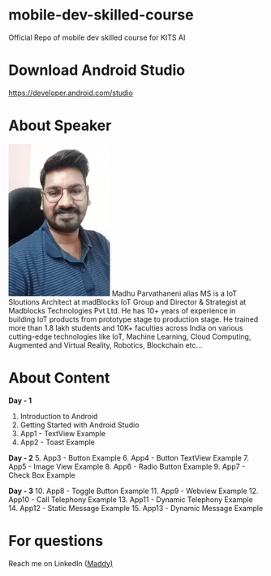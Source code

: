 # mobile-dev-skilled-course
Official Repo of mobile dev skilled course for KITS AI

# Download Android Studio
https://developer.android.com/studio

# About Speaker

<img src="https://raw.githubusercontent.com/madblocksgit/ETAI-2021---VSSUT-11th-aug-iot-session/main/maddy.jpg" height="300" width="200" />
Madhu Parvathaneni alias MS is a IoT Sloutions Architect at madBlocks IoT Group and Director & Strategist at Madblocks Technologies Pvt Ltd. He has 10+ years of experience in building IoT products from prototype stage to production stage. He trained more than 1.8 lakh students and 10K+ faculties across India on various cutting-edge technologies like IoT, Machine Learning, Cloud Computing, Augmented and Virtual Reality, Robotics, Blockchain etc...

# About Content

<b>Day - 1</b>
1. Introduction to Android 
2. Getting Started with Android Studio
3. App1 - TextView Example
4. App2 -  Toast Example

<b>Day - 2</b>
5. App3 - Button Example
6. App4 - Button TextView Example
7. App5 - Image View Example
8. App6 - Radio Button Example
9. App7 - Check Box Example

<b>Day - 3</b>
10. App8 - Toggle Button Example
11. App9 - Webview Example
12. App10 - Call Telephony Example
13. App11 - Dynamic Telephony Example
14. App12 - Static Message Example
15. App13 - Dynamic Message Example


# For questions
Reach me on LinkedIn (<a href="https://linkedin.com/in/MadhuPIoT">Maddy)
